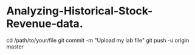 # Analyzing-Historical-Stock-Revenue-data.
cd /path/to/your/file
git commit -m "Upload my lab file"
git push -u origin master

